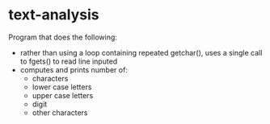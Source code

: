 # text-analysis
Program that does the following:
  - rather than using a loop containing repeated getchar(), uses a single call to fgets() to read line inputed
  - computes and prints number of:
      - characters
      - lower case letters
      - upper case letters
      - digit
      - other characters
